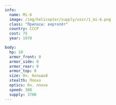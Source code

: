 ```yaml
---
info:
  name: Mi-6
  image: /img/helicopter/supply/ussr/1_mi-6.png
  class: "Припасы: вертолёт"
  country: СССР
  cost: 75
  year: 1970

body:
  hp: 10
  armor_front: 0
  armor_side: 0
  armor_rear: 0
  armor_top: 0
  size: Оч. большой
  stealth: Плохо
  optics: Оч. плохо
  speed: 300
  supply: 3700
---
```

